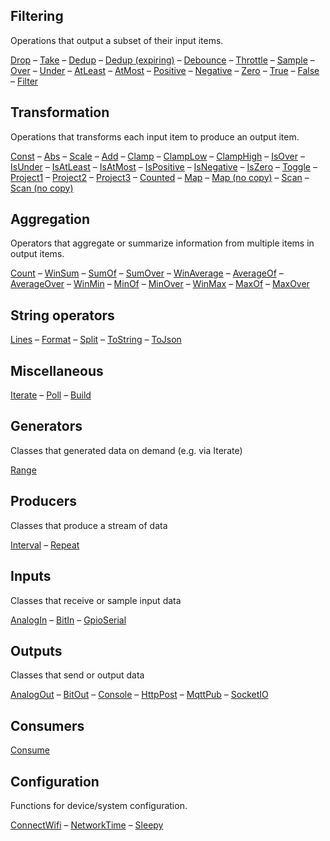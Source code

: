 ## Filtering

Operations that output a subset of their input items.

[Drop](operators.md#drop) – [Take](operators.md#take) – [Dedup](operators.md#dedup) – [Dedup (expiring)](operators.md#dedup-expiring) – [Debounce](operators.md#debounce) – [Throttle](operators.md#throttle) – [Sample](operators.md#sample) – [Over](operators.md#over) – [Under](operators.md#under) – [AtLeast](operators.md#atleast) – [AtMost](operators.md#atmost) – [Positive](operators.md#positive) – [Negative](operators.md#negative) – [Zero](operators.md#zero) – [True](operators.md#true) – [False](operators.md#false) – [Filter](operators.md#filter)

## Transformation

Operations that transforms each input item to produce an output item.

[Const](operators.md#const) – [Abs](operators.md#abs) – [Scale](operators.md#scale) – [Add](operators.md#add) – [Clamp](operators.md#clamp) – [ClampLow](operators.md#clamplow) – [ClampHigh](operators.md#clamphigh) – [IsOver](operators.md#isover) – [IsUnder](operators.md#isunder) – [IsAtLeast](operators.md#isatleast) – [IsAtMost](operators.md#isatmost) – [IsPositive](operators.md#ispositive) – [IsNegative](operators.md#isnegative) – [IsZero](operators.md#iszero) – [Toggle](operators.md#toggle) – [Project1](operators.md#project1) – [Project2](operators.md#project2) – [Project3](operators.md#project3) – [Counted](operators.md#counted) – [Map](operators.md#map) – [Map (no copy)](operators.md#map-no-copy) – [Scan](operators.md#scan) – [Scan (no copy)](operators.md#scan-no-copy)

## Aggregation

Operators that aggregate or summarize information from multiple items in output items.

[Count](operators.md#count) – [WinSum](operators.md#winsum) – [SumOf](operators.md#sumof) – [SumOver](operators.md#sumover) – [WinAverage](operators.md#winaverage) – [AverageOf](operators.md#averageof) – [AverageOver](operators.md#averageover) – [WinMin](operators.md#winmin) – [MinOf](operators.md#minof) – [MinOver](operators.md#minover) – [WinMax](operators.md#winmax) – [MaxOf](operators.md#maxof) – [MaxOver](operators.md#maxover)

## String operators

[Lines](operators.md#lines) – [Format](operators.md#format) – [Split](operators.md#split) – [ToString](operators.md#tostring) – [ToJson](operators.md#tojson)

## Miscellaneous

[Iterate](operators.md#iterate) – [Poll](operators.md#poll) – [Build](operators.md#build)

## Generators

Classes that generated data on demand (e.g. via Iterate)

[Range](classes.md#range)

## Producers

Classes that produce a stream of data

[Interval](classes.md#interval) – [Repeat](classes.md#repeat)

## Inputs

Classes that receive or sample input data

[AnalogIn](classes.md#analogin) – [BitIn](classes.md#bitin) – [GpioSerial](classes.md#gpioserial)

## Outputs

Classes that send or output data

[AnalogOut](classes.md#analogout) – [BitOut](classes.md#bitout) – [Console](classes.md#console) – [HttpPost](classes.md#httppost) – [MqttPub](classes.md#mqttpub) – [SocketIO](classes.md#socketio)

## Consumers

[Consume](classes.md#consume)

## Configuration

Functions for device/system configuration.

[ConnectWifi](methods.md#connectwifi) – [NetworkTime](methods.md#networktime) – [Sleepy](methods.md#sleepy)

